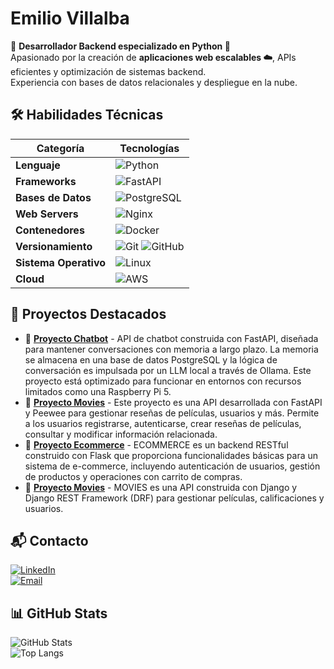 
# Emilio Villalba  

🚀 **Desarrollador Backend especializado en Python 🐍**  
Apasionado por la creación de **aplicaciones web escalables ☁️**, APIs eficientes y optimización de sistemas backend.  
Experiencia con bases de datos relacionales y despliegue en la nube.  

## 🛠️ Habilidades Técnicas  

| Categoría         | Tecnologías |
|------------------|----------------------------------------------------------------|
| **Lenguaje**      | ![Python](https://img.shields.io/badge/Python-3776AB?logo=python&logoColor=white) |
| **Frameworks**    | ![FastAPI](https://img.shields.io/badge/FastAPI-009688?style=for-the-badge&logo=fastapi&logoColor=white) |
| **Bases de Datos**| ![PostgreSQL](https://img.shields.io/badge/PostgreSQL-336791?style=for-the-badge&logo=postgresql&logoColor=white) |
| **Web Servers**   | ![Nginx](https://img.shields.io/badge/Nginx-009639?style=for-the-badge&logo=nginx&logoColor=white) |
| **Contenedores**  | ![Docker](https://img.shields.io/badge/Docker-2496ED?style=for-the-badge&logo=docker&logoColor=white) |
| **Versionamiento**| ![Git](https://img.shields.io/badge/Git-F05032?style=for-the-badge&logo=git&logoColor=white) ![GitHub](https://img.shields.io/badge/GitHub-181717?style=for-the-badge&logo=github&logoColor=white) |
| **Sistema Operativo** | ![Linux](https://img.shields.io/badge/Linux-000000?style=for-the-badge&logo=linux&logoColor=white) |
| **Cloud** | ![AWS](https://img.shields.io/badge/AWS-232F3E?style=for-the-badge&logo=amazonaws&logoColor=white) |

## 🚀 Proyectos Destacados    
- 🔗 [**Proyecto Chatbot**](https://github.com/vianconi/Chatbot_week_one) - API de chatbot construida con FastAPI, diseñada para mantener conversaciones con memoria a largo plazo. La memoria se almacena en una base de datos PostgreSQL y la lógica de conversación es impulsada por un LLM local a través de Ollama. Este proyecto está optimizado para funcionar en entornos con recursos limitados como una Raspberry Pi 5.
- 🔗 [**Proyecto Movies**](https://github.com/vianconi/FastAPI) - Este proyecto es una API desarrollada con FastAPI y Peewee para gestionar reseñas de películas, usuarios y más. Permite a los usuarios registrarse, autenticarse, crear reseñas de películas, consultar y modificar información relacionada.
- 🔗 [**Proyecto Ecommerce**](https://github.com/vianconi/ecommerce) - ECOMMERCE es un backend RESTful construido con Flask que proporciona funcionalidades básicas para un sistema de e-commerce, incluyendo autenticación de usuarios, gestión de productos y operaciones con carrito de compras.
- 🔗 [**Proyecto Movies**](https://github.com/vianconi/Movies-api) - MOVIES es una API construida con Django y Django REST Framework (DRF) para gestionar películas, calificaciones y usuarios.
  
## 📬 Contacto  
[![LinkedIn](https://img.shields.io/badge/LinkedIn-0A66C2?style=for-the-badge&logo=linkedin&logoColor=white)](https://linkedin.com/in/emiliovillalba)  
[![Email](https://img.shields.io/badge/Gmail-D14836?style=for-the-badge&logo=gmail&logoColor=white)](mailto:emiliovianconi@gmail.com)  

## 📊 GitHub Stats  
![GitHub Stats](https://github-readme-stats.vercel.app/api?username=vianconi&show_icons=true&theme=dark)  
![Top Langs](https://github-readme-stats.vercel.app/api/top-langs/?username=vianconi&layout=compact&theme=dark)




